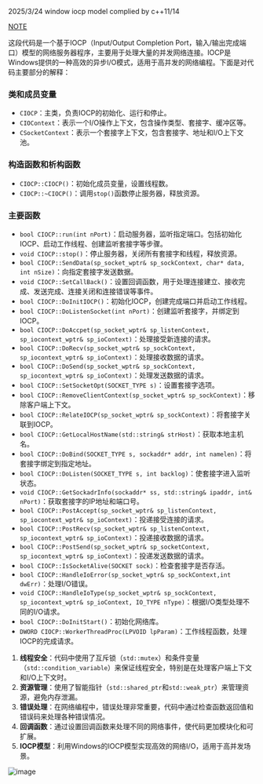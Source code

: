 2025/3/24
window iocp model complied by c++11/14

[NOTE](NOTE.md)


这段代码是一个基于IOCP（Input/Output Completion Port，输入/输出完成端口）模型的网络服务器程序，主要用于处理大量的并发网络连接。IOCP是Windows提供的一种高效的异步I/O模式，适用于高并发的网络编程。下面是对代码主要部分的解释：

### 类和成员变量
- `CIOCP`：主类，负责IOCP的初始化、运行和停止。
- `CIOContext`：表示一个I/O操作上下文，包含操作类型、套接字、缓冲区等。
- `CSocketContext`：表示一个套接字上下文，包含套接字、地址和I/O上下文池。

### 构造函数和析构函数
- `CIOCP::CIOCP()`：初始化成员变量，设置线程数。
- `CIOCP::~CIOCP()`：调用`stop()`函数停止服务器，释放资源。

### 主要函数
- `bool CIOCP::run(int nPort)`：启动服务器，监听指定端口。包括初始化IOCP、启动工作线程、创建监听套接字等步骤。
- `void CIOCP::stop()`：停止服务器，关闭所有套接字和线程，释放资源。
- `bool CIOCP::SendData(sp_socket_wptr& sp_sockContext, char* data, int nSize)`：向指定套接字发送数据。
- `void CIOCP::SetCallBack()`：设置回调函数，用于处理连接建立、接收完成、发送完成、连接关闭和连接错误等事件。
- `bool CIOCP::DoInitIOCP()`：初始化IOCP，创建完成端口并启动工作线程。
- `bool CIOCP::DoListenSocket(int nPort)`：创建监听套接字，并绑定到IOCP。
- `bool CIOCP::DoAccpet(sp_socket_wptr& sp_listenContext, sp_iocontext_wptr& sp_ioContext)`：处理接受新连接的请求。
- `bool CIOCP::DoRecv(sp_socket_wptr& sp_sockContext, sp_iocontext_wptr& sp_ioContext)`：处理接收数据的请求。
- `bool CIOCP::DoSend(sp_socket_wptr& sp_sockContext, sp_iocontext_wptr& sp_ioContext)`：处理发送数据的请求。
- `bool CIOCP::SetSocketOpt(SOCKET_TYPE s)`：设置套接字选项。
- `bool CIOCP::RemoveClientContext(sp_socket_wptr& sp_sockContext)`：移除客户端上下文。
- `bool CIOCP::RelateIOCP(sp_socket_wptr& sp_sockContext)`：将套接字关联到IOCP。
- `bool CIOCP::GetLocalHostName(std::string& strHost)`：获取本地主机名。
- `bool CIOCP::DoBind(SOCKET_TYPE s, sockaddr* addr, int namelen)`：将套接字绑定到指定地址。
- `bool CIOCP::DoListen(SOCKET_TYPE s, int backlog)`：使套接字进入监听状态。
- `void CIOCP::GetSockadrInfo(sockaddr* ss, std::string& ipaddr, int& nPort)`：获取套接字的IP地址和端口号。
- `bool CIOCP::PostAccept(sp_socket_wptr& sp_listenContext, sp_iocontext_wptr& sp_ioContext)`：投递接受连接的请求。
- `bool CIOCP::PostRecv(sp_socket_wptr& sp_listenContext, sp_iocontext_wptr& sp_ioContext)`：投递接收数据的请求。
- `bool CIOCP::PostSend(sp_socket_wptr& sp_socketContext, sp_iocontext_wptr& sp_ioContext)`：投递发送数据的请求。
- `bool CIOCP::IsSocketAlive(SOCKET sock)`：检查套接字是否存活。
- `bool CIOCP::HandleIoError(sp_socket_wptr& sp_sockContext,int dwErr)`：处理I/O错误。
- `void CIOCP::HandleIoType(sp_socket_wptr& sp_sockContext, sp_iocontext_wptr& sp_ioContext, IO_TYPE nType)`：根据I/O类型处理不同的I/O请求。
- `bool CIOCP::DoInitStart()`：初始化网络库。
- `DWORD CIOCP::WorkerThreadProc(LPVOID lpParam)`：工作线程函数，处理IOCP的完成请求。

 
1. **线程安全**：代码中使用了互斥锁（`std::mutex`）和条件变量（`std::condition_variable`）来保证线程安全，特别是在处理客户端上下文和I/O上下文时。
2. **资源管理**：使用了智能指针（`std::shared_ptr`和`std::weak_ptr`）来管理资源，避免内存泄漏。
3. **错误处理**：在网络编程中，错误处理非常重要，代码中通过检查函数返回值和错误码来处理各种错误情况。
4. **回调函数**：通过设置回调函数来处理不同的网络事件，使代码更加模块化和可扩展。
5. **IOCP模型**：利用Windows的IOCP模型实现高效的网络I/O，适用于高并发场景。

 ![image](https://github.com/user-attachments/assets/0cff1f45-1ba5-4895-9dc2-a064bdce85fc)
 

